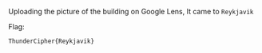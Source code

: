 Uploading the picture of the building on Google Lens, It came to `Reykjavik`

Flag:
```
ThunderCipher{Reykjavik}
```